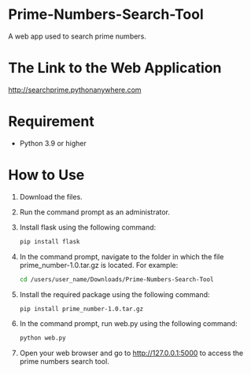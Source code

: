 # Prime-Numbers-Search-Tool
A web app used to search prime numbers.
# The Link to the Web Application
http://searchprime.pythonanywhere.com
# Requirement
- Python 3.9 or higher
# How to Use
1. Download the files.
2. Run the command prompt as an administrator.
3. Install flask using the following command:
   
   ```bash
   pip install flask
   
4. In the command prompt, navigate to the folder in which the file prime_number-1.0.tar.gz is located. For example:
   
   ```bash
   cd /users/user_name/Downloads/Prime-Numbers-Search-Tool
   
5. Install the required package using the following command:
   
   ```bash
   pip install prime_number-1.0.tar.gz

6. In the command prompt, run web.py using the following command:
    
   ```bash
   python web.py

7. Open your web browser and go to http://127.0.0.1:5000 to access the prime numbers search tool.
